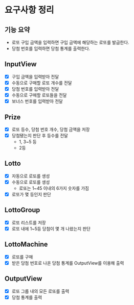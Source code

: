 # 요구사항 정리
## 기능 요약
* 로또 구입 금액을 입력하면 구입 금액에 해당하는 로또를 발급한다.
* 당첨 번호를 입력하면 당첨 통계를 출력한다.

## InputView
- [X] 구입 금액을 입력받아 전달
- [X] 수동으로 구매할 로또 개수를 전달
- [X] 당첨 번호를 입력받아 전달
- [X] 수동으로 구매할 로또들을 전달
- [X] 보너스 번호를 입력받아 전달

## Prize
- [X] 로또 등수, 당첨 번호 개수, 당첨 금액을 저장
- [X] 당첨됐는지 판단 후 등수를 전달
  - 1, 3~5 등
  - 2등

## Lotto
- [X] 자동으로 로또를 생성
- [X] 수동으로 로또를 생성
  - 로또는 1~45 이내의 6가지 숫자를 가짐
- [X] 로또가 몇 등인지 판단

## LottoGroup
- [x] 로또 리스트를 저장
- [x] 로또 내에 1~5등 당첨이 몇 개 나왔는지 판단

## LottoMachine
- [X] 로또를 구매
- [X] 받은 당첨 번호로 나온 당첨 통계를 OutputView를 이용해 출력

## OutputView
- [x] 로또 그룹 내의 모든 로또를 출력
- [x] 당첨 통계를 출력
